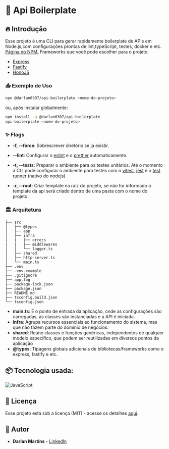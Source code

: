 <!-- ![Logo do projeto](https://i.imgur.com/kniMQHu.png) -->

# 🚀 Api Boilerplate

## 🔥 Introdução

Esse projeto é uma CLI para gerar rapidamente boilerplate de APIs em Node.js,com configurações prontas de lint,typeScript, testes, docker e etc. [Página no NPM.](https://www.npmjs.com/package/@darlan0307/api-boilerplate)
Frameworks que você pode escolher para o projeto:

- [Express](https://expressjs.com/)
- [Fastify](https://fastify.dev/)
- [HonoJS](https://hono.dev/)

### 📥 Exemplo de Uso

```bash
npx @darlan0307/api-boilerplate <nome-do-projeto>
```

ou, após instalar globalmente:

```bash
npm install -g @darlan0307/api-boilerplate
api-boilerplate <nome-do-projeto>
```

### ✨ Flags

- **-f, --force**: Sobrescrever diretório se já existir.

- **--lint**: Configurar o [eslint](https://eslint.org/) e o [prettier](https://prettier.io/) automaticamente.

- **-t, --tests**: Preparar o ambiente para os testes unitários. Até o momento a CLI pode configurar o ambiente para testes com o [vitest](https://vitest.dev/), [jest](https://jestjs.io/pt-BR/) e o [test runner](https://nodejs.org/api/test.html#test-runner) (nativo do nodejs)

- **-r, --root**: Criar template na raiz do projeto, se não for informado o template da api será criado dentro de uma pasta com o nome do projeto.

### 🏛️ Arquitetura

```
├── src
│   ├── @types
│   ├── app
│   ├── infra
|   |   ├── errors
|   |   ├── middlewares
│   │   └── logger.ts
│   ├── shared
│   ├── http-server.ts
│   └── main.ts
├── .env
├── .env.example
├── .gitignore
├── app.log
├── package-lock.json
├── package.json
├── README.md
├── tsconfig.build.json
└── tsconfig.json
```

- **main.ts**: É o ponto de entrada da aplicação, onde as configurações são carregadas, as classes são instanciadas e a API é iniciada.
- **infra**: Agrupa recursos essenciais ao funcionamento do sistema, mas que não fazem parte do domínio de negócios.
- **shared**: Reúne classes e funções genéricas, independentes de qualquer modelo específico, que podem ser reutilizadas em diversos pontos da aplicação
- **@types**: Tipagens globais adicionais de bibliotecas/frameworks como o express, fastify e etc.

## 📦 Tecnologia usada:

![JavaScript](https://img.shields.io/badge/javascript-%23323330.svg?style=for-the-badge&logo=javascript&logoColor=%23F7DF1E)

## 📄 Licença

Esse projeto está sob a licença (MIT) - acesse os detalhes [aqui](https://choosealicense.com/licenses/mit/).

## 👷 Autor

- **Darlan Martins** - [LinkedIn](https://www.linkedin.com/in/darlan-martins-8a7956259/)
